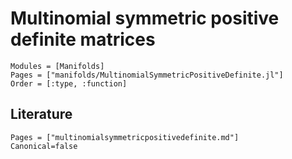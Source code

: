 # Multinomial symmetric positive definite matrices

```@autodocs
Modules = [Manifolds]
Pages = ["manifolds/MultinomialSymmetricPositiveDefinite.jl"]
Order = [:type, :function]
```

## Literature

```@bibliography
Pages = ["multinomialsymmetricpositivedefinite.md"]
Canonical=false
```
